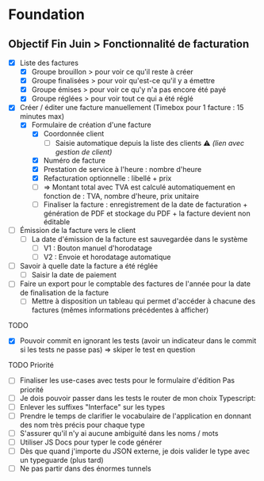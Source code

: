 # Foundation

## Objectif Fin Juin > Fonctionnalité de facturation

- [x] Liste des factures
  - [x] Groupe brouillon > pour voir ce qu'il reste à créer
  - [x] Groupe finalisées > pour voir qu'est-ce qu'il y a émettre
  - [x] Groupe émises > pour voir ce qu'y n'a pas encore été payé
  - [x] Groupe réglées > pour voir tout ce qui a été réglé
- [x] Créer / éditer une facture manuellement (Timebox pour 1 facture : 15 minutes max)
  - [x] Formulaire de création d'une facture
    - [x] Coordonnée client
      - [ ] Saisie automatique depuis la liste des clients ⚠ _(lien avec gestion de client)_
    - [x] Numéro de facture
    - [x] Prestation de service à l'heure : nombre d'heure
    - [x] Refacturation optionnelle : libellé + prix
    - [ ] => Montant total avec TVA est calculé automatiquement en fonction de : TVA, nombre d'heure, prix unitaire
    - [ ] Finaliser la facture : enregistrement de la date de facturation + génération de PDF et stockage du PDF + la facture devient non éditable
- [ ] Émission de la facture vers le client
  - [ ] La date d'émission de la facture est sauvegardée dans le système
    - [ ] V1 : Bouton manuel d'horodatage
    - [ ] V2 : Envoie et horodatage automatique
- [ ] Savoir à quelle date la facture a été réglée
  - [ ] Saisir la date de paiement
- [ ] Faire un export pour le comptable des factures de l'année pour la date de finalisation de la facture
  - [ ] Mettre à disposition un tableau qui permet d'accéder à chacune des factures (mêmes informations précédentes à afficher)

TODO

- [x] Pouvoir commit en ignorant les tests (avoir un indicateur dans le commit si les tests ne passe pas)
      => skiper le test en question

TODO
Priorité

- [ ] Finaliser les use-cases avec tests pour le formulaire d'édition
      Pas priorité
- [ ] Je dois pouvoir passer dans les tests le router de mon choix
      Typescript:
- [ ] Enlever les suffixes "Interface" sur les types
- [ ] Prendre le temps de clarifier le vocabulaire de l'application en donnant des nom très précis pour chaque type
- [ ] S'assurer qu'il n'y ai aucune ambiguité dans les noms / mots
- [ ] Utiliser JS Docs pour typer le code générer
- [ ] Dès que quand j'importe du JSON externe, je dois valider le type avec un typeguarde (plus tard)
- [ ] Ne pas partir dans des énormes tunnels
